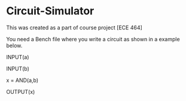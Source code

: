 # Circuit-Simulator
This was created as a part of course project [ECE 464]


You need a Bench file where you write a circuit as shown in a example below.

INPUT(a)

INPUT(b)

x = AND(a,b)

OUTPUT(x)
